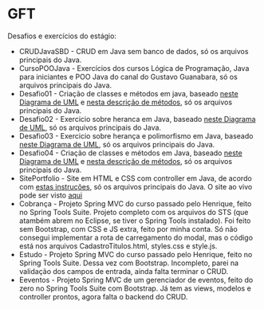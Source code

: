 # GFT
Desafios e exercícios do estágio:
* CRUDJavaSBD - CRUD em Java sem banco de dados, só os arquivos principais do Java.
* CursoPOOJava - Exercícios dos cursos Lógica de Programação, Java para iniciantes e POO Java do canal do Gustavo Guanabara, só os arquivos principais do Java.
* Desafio01 - Criação de classes e métodos em java, baseado [neste Diagrama de UML](https://drive.google.com/file/d/15z8Q_Tm1rSBTDx7s2iEqC1ccESsdBiXy/view) e [nesta descrição de métodos](https://drive.google.com/file/d/1Rg-EmyrfxCZs3MHab9H_vDnnykG9ikFI/view), só os arquivos principais do Java.
* Desafio02 - Exercicio sobre heranca em Java, baseado [neste Diagrama de UML](https://drive.google.com/file/d/1Zos_ycO_FhZtSW_Wt1u5p6eZzr-Zc52O/view), só os arquivos principais do Java.
* Desafio03 - Exercicio sobre herança e polimorfismo em Java, baseado [neste Diagrama de UML](https://drive.google.com/file/d/1YkHzL6TSmDoSEn4N1ymMwe_JBcEMrXiR/view), só os arquivos principais do Java.
* Desafio04 - Criação de classes e métodos em Java, baseado [neste Diagrama de UML](https://drive.google.com/file/d/1wBIOzOFdb4bYaQTOwBe41hdINSyODXRU/view) e [nesta descrição de métodos](https://drive.google.com/file/d/1s7SHbb4QPZ2OD3B3PkaHSK0MwcCvxhDL/view), só os arquivos principais do Java.
* SitePortfolio - Site em HTML e CSS com controller em Java, de acordo com [estas instruções](https://drive.google.com/file/d/1DiXqufv8tiXPHlyCDA9DNbeSuudUW038/view), só os arquivos principais do Java. O site ao vivo pode ser visto [aqui](https://sheilagomes.github.io/Portfolio/index.html)
* Cobrança - Projeto Spring MVC do curso passado pelo Henrique, feito no Spring Tools Suite. Projeto completo com os arquivos do STS (que atambém abrem no Eclipse, se tiver o Spring Tools instalado). Foi feito sem Bootstrap, com CSS e JS extra, feito por minha conta. Só não consegui implementar a rota de carregamento do modal, mas o código está nos arquivos CadastroTitulos.html, styles.css e style.js.
* Estudo - Projeto Spring MVC do curso passado pelo Henrique, feito no Spring Tools Suite. Dessa vez com Bootstrap. Incompleto, parei na validação dos campos de entrada, ainda falta terminar o CRUD.
* Eeventos - Projeto Spring MVC de um gerenciador de eventos, feito do zero no Spring Tools Suite com Bootstrap. Já tem as views, modelos e controller prontos, agora falta o backend do CRUD.
